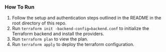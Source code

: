 

### How To Run

1. Follow the setup and authentication steps outlined in the README in the root directory of this repo.
2. Run `terraform init -backend-config=backend.conf` to initialize the Terraform backend and install the providers.
3. Run `terraform plan` to view the plan.
4. Run `terraform apply` to deploy the terraform configuration.